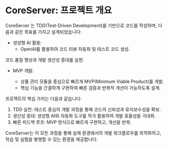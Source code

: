 # CoreServer: 프로젝트 개요

CoreServer 는 TDD(Test-Driven Development)를 기반으로 코드를 작성하며, 다음과 같은 목표를 가지고 설계되었습니다:

- 생성형 AI 활용:
  -	OpenAI를 활용하여 코드 리뷰 자동화 및 테스트 코드 생성.
  
코드 품질 향상과 개발 생산성 증대를 실현.
- MVP 개발:

  - 상품 관리 모듈을 중심으로 빠르게 MVP(Minimum Viable Product)를 개발.
  - 핵심 기능을 간결하게 구현하여 빠른 검증과 반복적 개선이 가능하도록 설계.


프로젝트의 핵심 가치는 다음과 같습니다:

1. TDD 실천: 테스트 중심의 개발 과정을 통해 코드의 신뢰성과 유지보수성을 확보.
2. 생산성 증대: 생성형 AI와 자동화 도구를 적극 활용하여 개발 효율성을 극대화.
3. 빠른 피드백 루프: MVP 방식으로 빠르게 구현하고, 개선을 반복.

CoreServer는 이 모든 과정을 통해 실제 환경에서의 개발 워크플로우를 최적화하고, 학습 및 실험을 병행할 수 있는 환경을 제공합니다.

